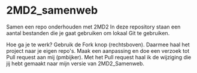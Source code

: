 # 2MD2_samenweb
Samen een repo onderhouden met 2MD2
In deze repository staan een aantal bestanden die je gaat gebruiken om lokaal Git te gebruiken.

Hoe ga je te werk?
Gebruik de Fork knop (rechtsboven). Daarmee haal het project naar je eigen repo's. Maak een aanpassing en doe een verzoek tot Pull request aan mij (pmbijker). Met het Pull request haal ik de wijziging die jij hebt gemaakt naar mijn versie van 2MD2_Samenweb.
